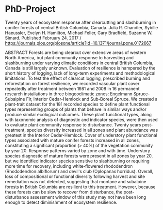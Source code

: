 # PhD-Project
Twenty years of ecosystem response after clearcutting and slashburning in conifer forests of central British Columbia, Canada. Julia R. Chandler, Sybille Haeussler, Evelyn H. Hamilton, Michael Feller, Gary Bradfield, Suzanne W. Simard. Published February 24, 2017 / https://journals.plos.org/plosone/article?id=10.1371/journal.pone.0172667

ABSTRACT
Forests are being clearcut over extensive areas of western North America, but plant community response to harvesting and slashburning under varying climatic conditions in central British Columbia, Canada is still largely unknown. Evaluation of resilience is hampered by the short history of logging, lack of long-term experiments and methodological limitations. To test the effect of clearcut logging, prescribed burning and reforestation on forest resilience, we recorded vascular plant cover repeatedly after treatment between 1981 and 2008 in 16 permanent research installations in three biogeoclimatic zones: Engelmann Spruce-Subalpine Fir, Interior Cedar-Hemlock and Sub-Boreal Spruce. We created a plant-trait dataset for the 181 recorded species to define plant functional types representing groups of plants that behave in similar ways and/or produce similar ecological outcomes. These plant functional types, along with taxonomic analysis of diagnostic and indicator species, were then used to evaluate plant community response to disturbance. Twenty years post-treatment, species diversity increased in all zones and plant abundance was greatest in the Interior Cedar-Hemlock. Cover of understory plant functional types associated with mature conifer forests increased in all zones, constituting a significant proportion (> 40%) of the vegetation community by year 20. Response patterns varied by zone and with time. Understory species diagnostic of mature forests were present in all zones by year 20, but we identified indicator species sensitive to slashburning or requiring more time for recovery, including white-flowered rhododendron (Rhododendron albiflorum) and devil's club (Oplopanax horridus). Overall, loss of compositional or functional diversity following harvest and site remediation was not detected, suggesting that montane and subalpine forests in British Columbia are resilient to this treatment. However, because these forests can be slow to recover from disturbance, the post-disturbance assessment window of this study may not have been long enough to detect diminishment of ecosystem resilience.
